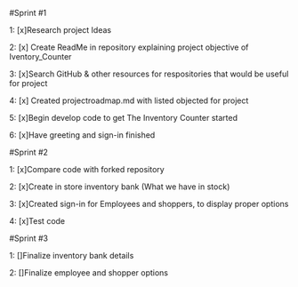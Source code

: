 #Sprint #1

1: [x]Research project Ideas 

2: [x] Create ReadMe in repository explaining project objective of Iventory_Counter 

3: [x]Search GitHub & other resources for respositories that would be useful for project 

4: [x] Created projectroadmap.md with listed objected for project 

5: [x]Begin develop code to get The Inventory Counter started 

6: [x]Have greeting and sign-in finished                                                          

#Sprint #2 

1: [x]Compare code with forked repository

2: [x]Create in store inventory bank (What we have in stock)

3: [x]Created sign-in for Employees and shoppers, to display proper options

4: [x]Test code

#Sprint #3

1: []Finalize inventory bank details

2: []Finalize employee and shopper options 

